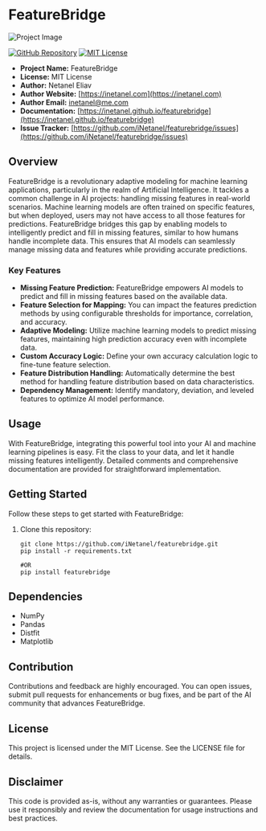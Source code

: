 # FeatureBridge

![Project Image](http://inetanel.com/wp-content/uploads/FeatureBridge-logo-small.jpg)

[![GitHub Repository](https://img.shields.io/badge/GitHub-Repository-blue.svg)](https://github.com/iNetanel/featurebridge)
[![MIT License](https://img.shields.io/badge/License-MIT-green.svg)](https://opensource.org/licenses/MIT)

- **Project Name:** FeatureBridge
- **License:** MIT License
- **Author:** Netanel Eliav
- **Author Website:** [https://inetanel.com](https://inetanel.com)
- **Author Email:** [inetanel@me.com](mailto:inetanel@me.com)
- **Documentation:** [https://inetanel.github.io/featurebridge](https://inetanel.github.io/featurebridge)
- **Issue Tracker:** [https://github.com/iNetanel/featurebridge/issues](https://github.com/iNetanel/featurebridge/issues)


## Overview

FeatureBridge is a revolutionary adaptive modeling for machine learning applications, particularly in the realm of Artificial Intelligence. It tackles a common challenge in AI projects: handling missing features in real-world scenarios. Machine learning models are often trained on specific features, but when deployed, users may not have access to all those features for predictions. FeatureBridge bridges this gap by enabling models to intelligently predict and fill in missing features, similar to how humans handle incomplete data. This ensures that AI models can seamlessly manage missing data and features while providing accurate predictions.

### Key Features

- **Missing Feature Prediction:** FeatureBridge empowers AI models to predict and fill in missing features based on the available data.
- **Feature Selection for Mapping:** You can impact the features prediction methods by using configurable thresholds for importance, correlation, and accuracy.
- **Adaptive Modeling:** Utilize machine learning models to predict missing features, maintaining high prediction accuracy even with incomplete data.
- **Custom Accuracy Logic:** Define your own accuracy calculation logic to fine-tune feature selection.
- **Feature Distribution Handling:** Automatically determine the best method for handling feature distribution based on data characteristics.
- **Dependency Management:** Identify mandatory, deviation, and leveled features to optimize AI model performance.

## Usage

With FeatureBridge, integrating this powerful tool into your AI and machine learning pipelines is easy. Fit the class to your data, and let it handle missing features intelligently. Detailed comments and comprehensive documentation are provided for straightforward implementation.

## Getting Started

Follow these steps to get started with FeatureBridge:

1. Clone this repository:

   ```shell
   git clone https://github.com/iNetanel/featurebridge.git
   pip install -r requirements.txt
   
   #OR
   pip install featurebridge
   
## Dependencies 

- NumPy
- Pandas
- Distfit
- Matplotlib

## Contribution

Contributions and feedback are highly encouraged. You can open issues, submit pull requests for enhancements or bug fixes, and be part of the AI community that advances FeatureBridge.

## License

This project is licensed under the MIT License. See the LICENSE file for details.

## Disclaimer

This code is provided as-is, without any warranties or guarantees. Please use it responsibly and review the documentation for usage instructions and best practices.